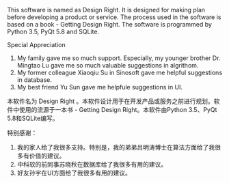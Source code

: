 This software is named as Design Right. It is designed for making plan before developing a product or service. The process used in the software is based on a book - Getting Design Right. The software is programmed by Python 3.5, PyQt 5.8 and SQLite.

Special Appreciation
1. My family gave me so much support. Especially, my younger brother Dr. Mingtao Lu gave me so much valuable suggestions in algrithom.
2. My former colleague Xiaoqiu Su in Sinosoft gave me helpful suggestions in database.
3. My best friend Yu Sun gave me helpfule suggestions in UI.




本软件名为 Design Right 。本软件设计用于在开发产品或服务之前进行规划。软件中使用的流源于一本书 - Getting Design Right。本软件由Python 3.5、PyQt 5.8和SQLite编写。

特别感谢：
1. 我的家人给了我很多支持。特别是，我的弟弟吕明涛博士在算法方面给了我很多有价值的建议。
2. 中科软的前同事苏晓秋在数据库给了我很多有用的建议。
3. 好友孙宇在UI方面给了我很多有用的建议。
